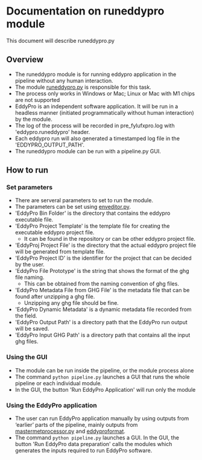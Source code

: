 # Documentation on runeddypro module
This document will describe runeddypro.py

## Overview
- The runeddypro module is for running eddypro application in the pipeline without any human interaction.
- The module [runeddypro.py](https://github.com/ncsa/ameriflux-pipeline/blob/develop/ameriflux_pipeline/eddypro/runeddypro.py) 
  is responsible for this task.
- The process only works in Windows or Mac; Linux or Mac with M1 chips are not supported
- EddyPro is an independent software application. It will be run in a headless manner (initiated programmatically without human interaction) by the module.
- The log of the process will be recorded in pre_fylufxpro.log with 'eddypro.runeddypro' header.
- Each eddypro run will also generated a timestamped log file in the 'EDDYPRO_OUTPUT_PATH'.
- The runeddypro module can be run with a pipeline.py GUI.

## How to run

### Set parameters
- There are serveral parameters to set to run the module.
- The parameters can be set using [enveditor.py](https://github.com/ncsa/ameriflux-pipeline/blob/develop/ameriflux_pipeline/enveditor.py).
- 'EddyPro Bin Folder' is the directory that contains the eddypro executable file.
- 'EddyPro Project Template' is the template file for creating the executable eddypro project file. 
    - It can be found in the repository or can be other eddypro project file.
- 'EddyProj Project File' is the directory that the actual eddypro project file will be generated from template file.
- 'EddyPro Project ID' is the identifier for the project that can be decided by the user.
- 'EddyPro File Prototype' is the string that shows the format of the ghg file naming.
    - This can be obtained from the naming convention of ghg files.
- 'EddyPro Metadata File from GHG File' is the metadata file that can be found after unzipping a ghg file.
    - Unzipping any ghg file should be fine.
- 'EddyPro Dynamic Metadata' is a dynamic metadata file recorded from the field.
- 'EddyPro Output Path' is a directory path that the EddyPro run output will be saved.
- 'EddyPro Input GHG Path' is a directory path that contains all the input ghg files.

### Using the GUI
- The module can be run inside the pipeline, or the module process alone
- The command ```python pipeline.py``` launches a GUI that runs the whole pipeline or each individual module.
- In the GUI, the button 'Run EddyPro Application' will run only the module

### Using the EddyPro application
- The user can run EddyPro application manually by using outputs from ‘earlier’ parts of the pipeline, mainly outputs from [mastermetprocessor.py](https://github.com/ncsa/ameriflux-pipeline/blob/develop/ameriflux_pipeline/master_met/mastermetprocessor.py) and [eddyproformat](https://github.com/ncsa/ameriflux-pipeline/blob/develop/docs/eddypro/eddyproformat.md).
- The command ```python pipeline.py``` launches a GUI. In the GUI, the button 'Run EddyPro data preparation' calls the modules which generates the inputs required to run EddyPro software.
